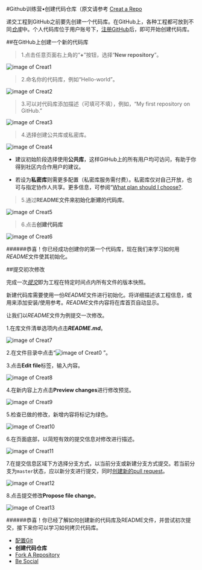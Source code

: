 #Github训练营•创建代码仓库（原文请参考 [Creat a Repo](https://help.github.com/articles/create-a-repo)

递交工程到GitHub之前要先创建一个代码库。在GitHub上，各种工程都可放到不同[*仓库*](https://help.github.com/articles/github-glossary#repository)中。个人代码库位于用户账号下，[注册GitHub](https://help.github.com/articles/signing-up-for-a-new-github-account)后，即可开始创建代码库。

##在GitHub上创建一个新的代码库
> 1.点击任意页面右上角的“**+**”按钮，选择“**New repository**”。

![image of Creat1](http://img4.douban.com/view/photo/photo/public/p2274471996.jpg)
 
> 2.命名你的代码库，例如“Hello-world”。

![image of Creat2](http://img3.douban.com/view/photo/photo/public/p2274472002.jpg)
 
> 3.可以对代码库添加描述（可填可不填），例如，“My first repository on GitHub.”

![image of Creat3](http://img4.doubanio.com/view/photo/photo/public/p2274472009.jpg)

> 4.选择创建公共库或私密库。

![image of Creat4](http://img3.douban.com/view/photo/photo/public/p2274472011.jpg)

* 建议初始阶段选择使用**公共库**，这样GitHub上的所有用户均可访问，有助于你得到社区内合作用户的建议。

* 若设为**私密库**则需更多配置（私密库服务需付费）。私密库仅对自己开放，也可与指定协作人共享。更多信息，可参阅“[What plan should I choose?](https://help.github.com/articles/what-plan-should-i-choose).

> 5.通过**README文件来初始化新建的代码库**。

![image of Creat5](http://img3.douban.com/view/photo/photo/public/p2274472013.jpg)

> 6.点击**创建代码库**

![image of Creat6](http://img3.douban.com/view/photo/photo/public/p2274472014.jpg)

######恭喜！你已经成功创建你的第一个代码库，现在我们来学习如何用*README*文件使其初始化。

##提交初次修改

完成一次[*提交*](https://help.github.com/articles/github-glossary#commit)即为工程在特定时间点内所有文件的版本快照。

新建代码库需要使用一份*README*文件进行初始化。将详细描述该工程信息，或用来添加安装/使用参考。*README*文件内容将在库首页自动显示。

让我们以*README*文件为例提交一次修改。

1.在库文件清单选项内点击***README.md***。
 
 ![image of Creat7](http://img3.douban.com/view/photo/photo/public/p2274472022.jpg)
 
2.在文件目录中点击“![image of Creat0](http://img3.douban.com/view/photo/photo/public/p2274475830.jpg) ”。

3.点击**Edit file**标签，输入内容。

![image of Creat8](http://img3.douban.com/view/photo/photo/public/p2274472025.jpg)

4.在新内容上方点击**Preview changes**进行修改预览。

![image of Creat9](http://img4.douban.com/view/photo/photo/public/p2274472028.jpg)

5.检查已做的修改，新增内容将标记为绿色。

![image of Creat10](http://img3.douban.com/view/photo/photo/public/p2274472033.jpg)

6.在页面底部，以简短有效的提交信息对修改进行描述。

![image of Creat11](http://img4.douban.com/view/photo/photo/public/p2274472036.jpg)

7.在提交信息区域下方选择分支方式，以当前分支或新建分支方式提交。若当前分支为`master`状态，应以新分支进行提交，同时[创建新的pull request](https://help.github.com/articles/creating-a-pull-request)。

![image of Creat12](http://img4.douban.com/view/photo/photo/public/p2274472038.jpg)

8.点击提交修改**Propose file change**。

![image of Creat13](http://img3.douban.com/view/photo/photo/public/p2274472040.jpg)

######恭喜！你已经了解如何创建新的代码库及README文件，并尝试初次提交，接下来你可以学习如何拷贝代码库。
* [配置Git](https://github.com/HP-Enterprise/Training/blob/master/GitHub/Set%20up%20Git.md)
* **创建代码仓库**
* [Fork A Repository](https://help.github.com/articles/fork-a-repo)
* [Be Social](https://help.github.com/articles/be-social)
